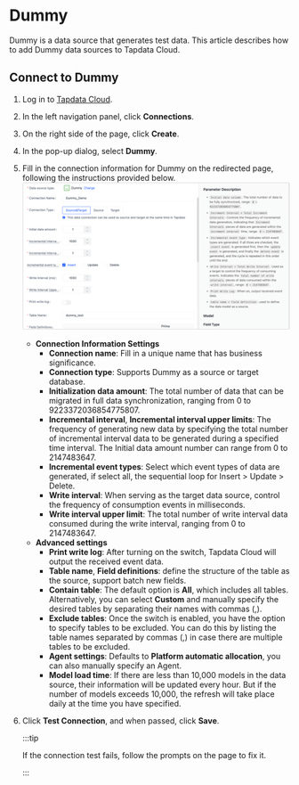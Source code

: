 # Dummy

Dummy is a data source that generates test data. This article describes how to add Dummy data sources to Tapdata Cloud.

## Connect to Dummy

1. Log in to [Tapdata Cloud](https://cloud.tapdata.io/).
2. In the left navigation panel, click **Connections**.
3. On the right side of the page, click **Create**.
4. In the pop-up dialog, select **Dummy**.
5. Fill in the connection information for Dummy on the redirected page, following the instructions provided below.![](../../images/connect_dummy.png)
      * **Connection Information Settings**
        * **Connection name**: Fill in a unique name that has business significance.
        * **Connection type**: Supports Dummy as a source or target database.
        * **Initialization data amount**: The total number of data that can be migrated in full data synchronization, ranging from 0 to 9223372036854775807.
        * **Incremental interval**, **Incremental interval upper limits**: The frequency of generating new data by specifying the total number of incremental interval data to be generated during a specified time interval. The Initial data amount number can range from 0 to 2147483647.
        * **Incremental event types**: Select which event types of data are generated, if select all, the sequential loop for Insert > Update > Delete.
        * **Write interval**: When serving as the target data source, control the frequency of consumption events in milliseconds.
        * **Write interval upper limit**: The total number of write interval data consumed during the write interval, ranging from 0 to 2147483647.
      * **Advanced settings**
        * **Print write log**: After turning on the switch, Tapdata Cloud will output the received event data.
        * **Table name**, **Field definitions**: define the structure of the table as the source, support batch new fields.
        * **Contain table**: The default option is **All**, which includes all tables. Alternatively, you can select **Custom** and manually specify the desired tables by separating their names with commas (,).
        * **Exclude tables**: Once the switch is enabled, you have the option to specify tables to be excluded. You can do this by listing the table names separated by commas (,) in case there are multiple tables to be excluded.
        * **Agent settings**: Defaults to **Platform automatic allocation**, you can also manually specify an Agent.
        * **Model load time**: If there are less than 10,000 models in the data source, their information will be updated every hour. But if the number of models exceeds 10,000, the refresh will take place daily at the time you have specified.
      
6. Click **Test Connection**, and when passed, click **Save**.

   :::tip

   If the connection test fails, follow the prompts on the page to fix it.

   :::

